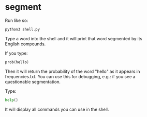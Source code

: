 # segment

Run like so:
```bash
python3 shell.py
```

Type a word into the shell and it will print that word segmented by its English compounds.

If you type:
```python
prob(hello)
```

Then it will return the probability of the word "hello" as it appears in frequencies.txt. You can use this for debugging, e.g.: if you see a questionable segmentation.

Type:
```python
help()
```

It will display all commands you can use in the shell.
